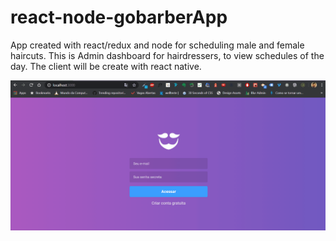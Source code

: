 # react-node-gobarberApp

App created with react/redux and node for scheduling male and female haircuts. This is Admin dashboard for hairdressers, to view schedules of the day. The client will be create with react native.

![alt text](https://raw.githubusercontent.com/thurdelima/react-node-gobarberApp/master/gobarber_project.gif)
